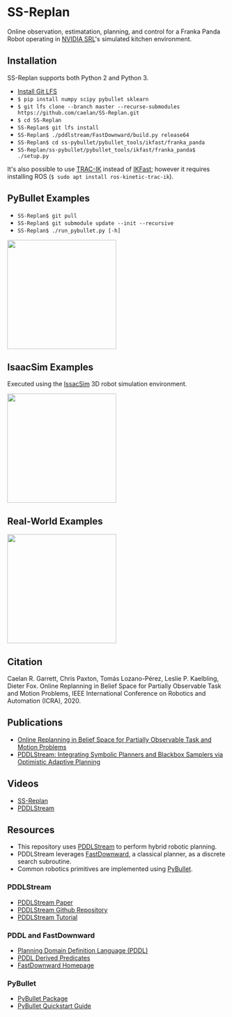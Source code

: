 # SS-Replan

Online observation, estimatation, planning, and control for a Franka Panda Robot operating in [NVIDIA SRL](https://www.nvidia.com/en-us/research/robotics/)'s simulated kitchen environment.

## Installation

SS-Replan supports both Python 2 and Python 3.

<!--* `sudo apt install cmake g++ make python ros-kinetic-trac-ik`-->
* [Install Git LFS](https://github.com/git-lfs/git-lfs/wiki/Installation)
* `$ pip install numpy scipy pybullet sklearn`
* `$ git lfs clone --branch master --recurse-submodules https://github.com/caelan/SS-Replan.git`
* `$ cd SS-Replan`
* `SS-Replan$ git lfs install`
* `SS-Replan$ ./pddlstream/FastDownward/build.py release64`
* `SS-Replan$ cd ss-pybullet/pybullet_tools/ikfast/franka_panda`
* `SS-Replan/ss-pybullet/pybullet_tools/ikfast/franka_panda$ ./setup.py`

It's also possible to use [TRAC-IK](http://wiki.ros.org/trac_ik) instead of [IKFast](http://openrave.org/docs/0.8.2/openravepy/ikfast/); however it requires installing ROS (`$ sudo apt install ros-kinetic-trac-ik`).

<!--https://bitbucket.org/traclabs/trac_ik/src/master/-->

## PyBullet Examples

<!--* `SS-Replan$ git pull --recurse-submodules`-->
* `SS-Replan$ git pull`
* `SS-Replan$ git submodule update --init --recursive`
* `SS-Replan$ ./run_pybullet.py [-h]`

[<img src="https://img.youtube.com/vi/TvZqMDBZEnc/0.jpg" height="250">](https://youtu.be/TvZqMDBZEnc)

<!--&emsp;-->

## IsaacSim Examples

Executed using the [IssacSim](https://developer.nvidia.com/isaac-sim) 3D robot simulation environment.

[<img src="https://img.youtube.com/vi/XSZbCp0M1rw/0.jpg" height="250">](https://youtu.be/XSZbCp0M1rw)

## Real-World Examples

[<img src="https://img.youtube.com/vi/-Jl6GtvtWb8/0.jpg" height="250">](https://youtu.be/-Jl6GtvtWb8)

<!-- https://developer.nvidia.com/isaac-sdk -->

## Citation

Caelan R. Garrett, Chris Paxton, Tomás Lozano-Pérez, Leslie P. Kaelbling, Dieter Fox. Online Replanning in Belief Space for Partially Observable Task and Motion Problems, IEEE International Conference on Robotics and Automation (ICRA), 2020.

## Publications

* [Online Replanning in Belief Space for Partially Observable Task and Motion Problems](https://arxiv.org/abs/1911.04577)
* [PDDLStream: Integrating Symbolic Planners and Blackbox Samplers via Optimistic Adaptive Planning](https://arxiv.org/abs/1802.08705)

## Videos

* [SS-Replan](https://www.youtube.com/watch?v=o_RW91sm9PU&list=PLNpZKR7uv5ARTi1sNQRcd5rpa8XxamW2l)
* [PDDLStream](https://www.youtube.com/playlist?list=PLNpZKR7uv5AQIyT6Az31a3WqiXyQJX7Rx)

## Resources

* This repository uses [PDDLStream](https://github.com/caelan/pddlstream) to perform hybrid robotic planning. 
* PDDLStream leverages [FastDownward](http://www.fast-downward.org/), a classical planner, as a discrete search subroutine.
* Common robotics primitives are implemented using [PyBullet](https://pypi.org/project/pybullet/).

### PDDLStream

<!-- * [SS-Replan Paper](https://arxiv.org/abs/1911.04577) -->
* [PDDLStream Paper](https://arxiv.org/abs/1802.08705)
* [PDDLStream Github Repository](https://github.com/caelan/pddlstream)
* [PDDLStream Tutorial](http://web.mit.edu/caelan/www/presentations/6.881_19-11-12.pdf)

### PDDL and FastDownward

* [Planning Domain Definition Language (PDDL)](http://users.cecs.anu.edu.au/~patrik/pddlman/writing.html)
* [PDDL Derived Predicates](https://www.cs.cmu.edu/afs/cs/project/jair/pub/volume28/coles07a-html/node18.html)
* [FastDownward Homepage](http://www.fast-downward.org/)

### PyBullet

* [PyBullet Package](https://pypi.org/project/pybullet/)
* [PyBullet Quickstart Guide](https://docs.google.com/document/d/10sXEhzFRSnvFcl3XxNGhnD4N2SedqwdAvK3dsihxVUA/edit)

<!--# Resources

Please email Caelan Garrett at <caelan@mit.edu> for installation and usage help.-->
